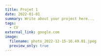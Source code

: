 ```yaml
---
title: Projet 1
date: 2022-01-01
summary: Write about your project here...
tags:
  - CV
external_link: google.com
image:
  filename: photo_2022-12-15-16.49.01.jpeg
  preview_only: true
---
```

